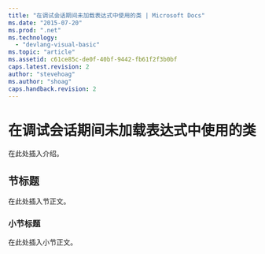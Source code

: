 ```yaml
---
title: "在调试会话期间未加载表达式中使用的类 | Microsoft Docs"
ms.date: "2015-07-20"
ms.prod: ".net"
ms.technology: 
  - "devlang-visual-basic"
ms.topic: "article"
ms.assetid: c61ce85c-de0f-40bf-9442-fb61f2f3b0bf
caps.latest.revision: 2
author: "stevehoag"
ms.author: "shoag"
caps.handback.revision: 2
---
```

# 在调试会话期间未加载表达式中使用的类
在此处插入介绍。  
  
## 节标题  
 在此处插入节正文。  
  
### 小节标题  
 在此处插入小节正文。